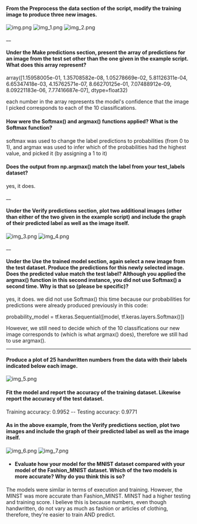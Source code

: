 #### From the Preprocess the data section of the script, modify the training image to produce three new images.
![img.png](img.png)
![img_1.png](img_1.png)
![img_2.png](img_2.png)

__
#### Under the Make predictions section, present the array of predictions for an image from the test set other than the one given in the example script. What does this array represent?
array([1.15958005e-01, 1.35708582e-08, 1.05278669e-02, 5.81126311e-04,
6.65347418e-03, 4.15762571e-07, 8.66270125e-01, 7.07488912e-09,
8.09221183e-06, 7.77416687e-07], dtype=float32)

each number in the array represents the model's confidence that the image I picked corresponds to each of the 10 classifications.

#### How were the Softmax() and argmax() functions applied? What is the Softmax function?
softmax was used to change the label predictions to probabilities (from 0 to 1), and argmax was used to infer which of the probabilities had the highest value, and picked it (by assigning a 1 to it)

#### Does the output from np.argmax() match the label from your test_labels dataset?
yes, it does.

__
#### Under the Verify predictions section, plot two additional images (other than either of the two given in the example script) and include the graph of their predicted label as well as the image itself.
![img_3.png](img_3.png)
![img_4.png](img_4.png)

__
#### Under the Use the trained model section, again select a new image from the test dataset. Produce the predictions for this newly selected image. Does the predicted value match the test label? Although you applied the argmax() function in this second instance, you did not use Softmax() a second time. Why is that so (please be specific)?
yes, it does.
we did not use Softmax() this time because our probabilities for predictions were already produced previously in this code:

probability_model = tf.keras.Sequential([model,
tf.keras.layers.Softmax()])

However, we still need to decide which of the 10 classifications our new image corresponds to (which is what argmax() does), therefore we still had to use argmax().

____
#### Produce a plot of 25 handwritten numbers from the data with their labels indicated below each image.
![img_5.png](img_5.png)

#### Fit the model and report the accuracy of the training dataset. Likewise report the accuracy of the test dataset. 
Training accuracy: 0.9952 -- Testing accuracy: 0.9771

#### As in the above example, from the Verify predictions section, plot two images and include the graph of their predicted label as well as the image itself.
![img_6.png](img_6.png)
![img_7.png](img_7.png)
* #### Evaluate how your model for the MNIST dataset compared with your model of the Fashion_MNIST dataset. Which of the two models is more accurate? Why do you think this is so?

The models were similar in terms of execution and training. However, the MINST was more accurate than Fashion_MINST. MINST had a higher testing and training score. I believe this is because numbers, even though handwritten, do not vary as much as fashion or articles of clothing, therefore, they're easier to train AND predict.

